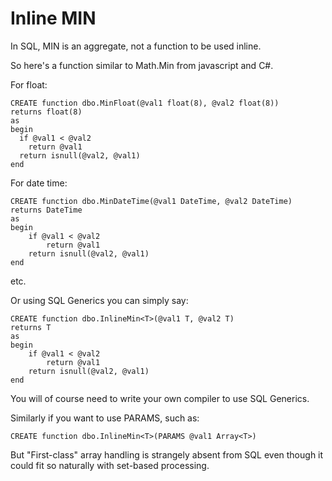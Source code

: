 ﻿# Inline MIN

In SQL, MIN is an aggregate, not a function to be used inline.

So here's a function similar to Math.Min from javascript and C#.

For float:

    CREATE function dbo.MinFloat(@val1 float(8), @val2 float(8))
    returns float(8)
    as
    begin
      if @val1 < @val2
        return @val1
      return isnull(@val2, @val1)
    end

For date time:

    CREATE function dbo.MinDateTime(@val1 DateTime, @val2 DateTime)
    returns DateTime
    as
    begin
        if @val1 < @val2
            return @val1
        return isnull(@val2, @val1)
    end

etc.

Or using SQL Generics you can simply say:

    CREATE function dbo.InlineMin<T>(@val1 T, @val2 T)
    returns T
    as
    begin
        if @val1 < @val2
            return @val1
        return isnull(@val2, @val1)
    end

You will of course need to write your own compiler to use SQL Generics.

Similarly if you want to use PARAMS, such as:

    CREATE function dbo.InlineMin<T>(PARAMS @val1 Array<T>)

But "First-class" array handling is strangely absent from SQL even though it could fit so naturally with set-based processing.
